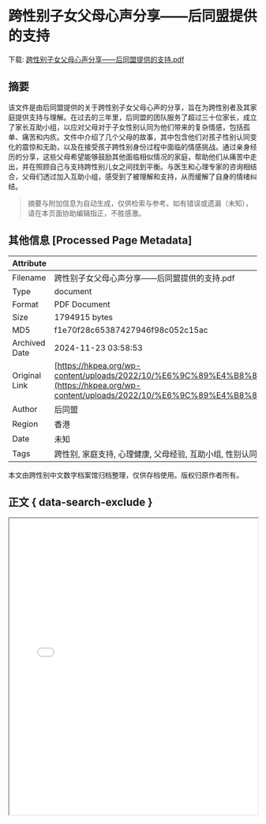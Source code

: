 # 跨性别子女父母心声分享——后同盟提供的支持

<!-- tcd_download_link -->
下载: <a href="../跨性别子女父母心声分享——后同盟提供的支持.pdf" download>跨性别子女父母心声分享——后同盟提供的支持.pdf</a>
<!-- tcd_download_link_end -->

## 摘要

<!-- tcd_abstract -->
该文件是由后同盟提供的关于跨性别子女父母心声的分享，旨在为跨性别者及其家庭提供支持与理解。在过去的三年里，后同盟的团队服务了超过三十位家长，成立了家长互助小组，以应对父母对于子女性别认同为他们带来的复杂情感，包括孤单、痛苦和内疚。文件中介绍了几个父母的故事，其中包含他们对孩子性别认同变化的震惊和无助，以及在接受孩子跨性别身份过程中面临的情感挑战。通过亲身经历的分享，这些父母希望能够鼓励其他面临相似情况的家庭，帮助他们从痛苦中走出，并在照顾自己与支持跨性别儿女之间找到平衡。与医生和心理专家的咨询相结合，父母们透过加入互助小组，感受到了被理解和支持，从而缓解了自身的情绪纠结。

<!-- tcd_abstract_end -->

> 摘要与附加信息为自动生成，仅供检索与参考。如有错误或遗漏（未知），请在本页面协助编辑指正，不胜感激。

## 其他信息 [Processed Page Metadata]

| Attribute       | Value                                  |
|-----------------|----------------------------------------|
| Filename        | 跨性别子女父母心声分享——后同盟提供的支持.pdf                             |
| Type            | document                                 |
| Format          | PDF Document                               |
| Size            | 1794915 bytes                           |
| MD5             | f1e70f28c65387427946f98c052c15ac                                  |
| Archived Date   | 2024-11-23 03:58:53                             |
| Original Link   | [https://hkpea.org/wp-content/uploads/2022/10/%E6%9C%89%E4%B8%80%E7%A8%AE%E7%97%9B%E9%96%8B%E4%B8%8D%E4%BA%86%E5%8F%A3.pdf](https://hkpea.org/wp-content/uploads/2022/10/%E6%9C%89%E4%B8%80%E7%A8%AE%E7%97%9B%E9%96%8B%E4%B8%8D%E4%BA%86%E5%8F%A3.pdf)                         |
| Author          | 后同盟                               |
| Region          | 香港                               |
| Date            | 未知                                 |
| Tags            | 跨性别, 家庭支持, 心理健康, 父母经验, 互助小组, 性别认同, 生命故事                                 |

本文由跨性别中文数字档案馆归档整理，仅供存档使用。版权归原作者所有。


## 正文 { data-search-exclude }

<!-- tcd_main_text -->
<iframe src="../跨性别子女父母心声分享——后同盟提供的支持.pdf" width="100%" height="600px">
    <p>无法显示PDF，请下载查看。</p>
</iframe>
<!-- tcd_main_text_end -->

